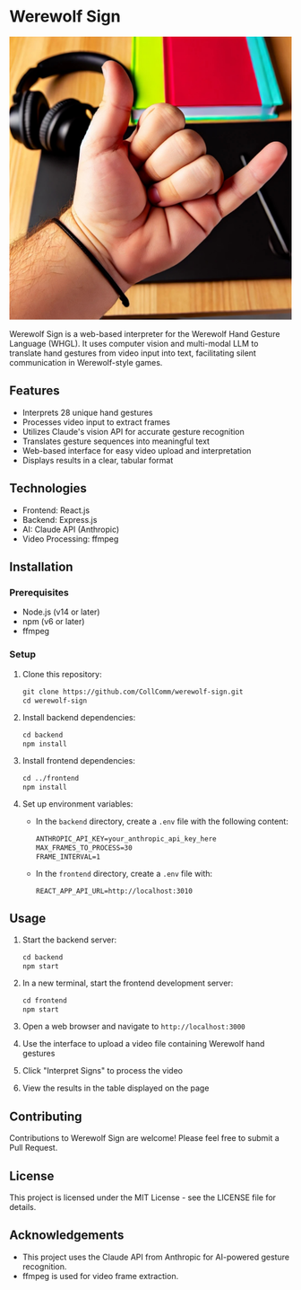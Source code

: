 # Werewolf Sign

![Werewolf Sign](./werewolf_sign_6.jpg)

Werewolf Sign is a web-based interpreter for the Werewolf Hand Gesture Language (WHGL). It uses computer vision and multi-modal LLM to translate hand gestures from video input into text, facilitating silent communication in Werewolf-style games.

## Features

- Interprets 28 unique hand gestures
- Processes video input to extract frames
- Utilizes Claude's vision API for accurate gesture recognition
- Translates gesture sequences into meaningful text
- Web-based interface for easy video upload and interpretation
- Displays results in a clear, tabular format

## Technologies

- Frontend: React.js
- Backend: Express.js
- AI: Claude API (Anthropic)
- Video Processing: ffmpeg

## Installation

### Prerequisites

- Node.js (v14 or later)
- npm (v6 or later)
- ffmpeg

### Setup

1. Clone this repository:
   ```
   git clone https://github.com/CollComm/werewolf-sign.git
   cd werewolf-sign
   ```

2. Install backend dependencies:
   ```
   cd backend
   npm install
   ```

3. Install frontend dependencies:
   ```
   cd ../frontend
   npm install
   ```

4. Set up environment variables:
    - In the `backend` directory, create a `.env` file with the following content:
      ```
      ANTHROPIC_API_KEY=your_anthropic_api_key_here
      MAX_FRAMES_TO_PROCESS=30
      FRAME_INTERVAL=1
      ```
    - In the `frontend` directory, create a `.env` file with:
      ```
      REACT_APP_API_URL=http://localhost:3010
      ```

## Usage

1. Start the backend server:
   ```
   cd backend
   npm start
   ```

2. In a new terminal, start the frontend development server:
   ```
   cd frontend
   npm start
   ```

3. Open a web browser and navigate to `http://localhost:3000`

4. Use the interface to upload a video file containing Werewolf hand gestures

5. Click "Interpret Signs" to process the video

6. View the results in the table displayed on the page

## Contributing

Contributions to Werewolf Sign are welcome! Please feel free to submit a Pull Request.

## License

This project is licensed under the MIT License - see the LICENSE file for details.

## Acknowledgements

- This project uses the Claude API from Anthropic for AI-powered gesture recognition.
- ffmpeg is used for video frame extraction.